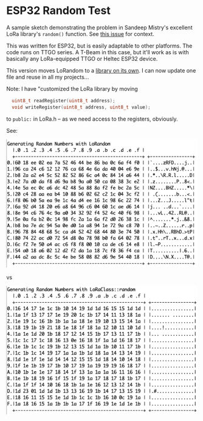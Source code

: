 # ESP32 Random Test

A sample sketch demonstrating the problem in Sandeep Mistry's excellent LoRa library's `random()` function. See [this issue](https://github.com/sandeepmistry/arduino-LoRa/issues/394) for context.

This was written for ESP32, but is easily adaptable to other platforms. The code runs on TTGO series. A T-Beam in this case, but it'll work as is with basically any LoRa-equipped TTGO or Heltec ESP32 device.

This version moves LoRandom to a [library on its own](https://github.com/Kongduino/LoRandom). I can now update one file and reuse in all my projects...

Note: I have "customized the LoRa library by moving
```c
  uint8_t readRegister(uint8_t address);
  void writeRegister(uint8_t address, uint8_t value);
```
to `public:` in LoRa.h – as we need access to the registers, obviously.

See:

![Generating Random Numbers with LoRandom](LoRandom.png)

vs

![Generating Random Numbers with LoRaClass::random](SandeepRandom.png)
